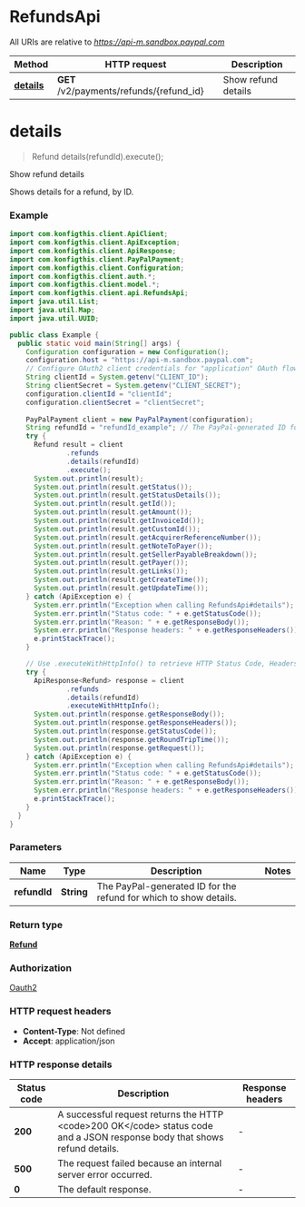 # RefundsApi

All URIs are relative to *https://api-m.sandbox.paypal.com*

| Method | HTTP request | Description |
|------------- | ------------- | -------------|
| [**details**](RefundsApi.md#details) | **GET** /v2/payments/refunds/{refund_id} | Show refund details |


<a name="details"></a>
# **details**
> Refund details(refundId).execute();

Show refund details

Shows details for a refund, by ID.

### Example
```java
import com.konfigthis.client.ApiClient;
import com.konfigthis.client.ApiException;
import com.konfigthis.client.ApiResponse;
import com.konfigthis.client.PayPalPayment;
import com.konfigthis.client.Configuration;
import com.konfigthis.client.auth.*;
import com.konfigthis.client.model.*;
import com.konfigthis.client.api.RefundsApi;
import java.util.List;
import java.util.Map;
import java.util.UUID;

public class Example {
  public static void main(String[] args) {
    Configuration configuration = new Configuration();
    configuration.host = "https://api-m.sandbox.paypal.com";
    // Configure OAuth2 client credentials for "application" OAuth flow
    String clientId = System.getenv("CLIENT_ID");
    String clientSecret = System.getenv("CLIENT_SECRET");
    configuration.clientId = "clientId";
    configuration.clientSecret = "clientSecret";
    
    PayPalPayment client = new PayPalPayment(configuration);
    String refundId = "refundId_example"; // The PayPal-generated ID for the refund for which to show details.
    try {
      Refund result = client
              .refunds
              .details(refundId)
              .execute();
      System.out.println(result);
      System.out.println(result.getStatus());
      System.out.println(result.getStatusDetails());
      System.out.println(result.getId());
      System.out.println(result.getAmount());
      System.out.println(result.getInvoiceId());
      System.out.println(result.getCustomId());
      System.out.println(result.getAcquirerReferenceNumber());
      System.out.println(result.getNoteToPayer());
      System.out.println(result.getSellerPayableBreakdown());
      System.out.println(result.getPayer());
      System.out.println(result.getLinks());
      System.out.println(result.getCreateTime());
      System.out.println(result.getUpdateTime());
    } catch (ApiException e) {
      System.err.println("Exception when calling RefundsApi#details");
      System.err.println("Status code: " + e.getStatusCode());
      System.err.println("Reason: " + e.getResponseBody());
      System.err.println("Response headers: " + e.getResponseHeaders());
      e.printStackTrace();
    }

    // Use .executeWithHttpInfo() to retrieve HTTP Status Code, Headers and Request
    try {
      ApiResponse<Refund> response = client
              .refunds
              .details(refundId)
              .executeWithHttpInfo();
      System.out.println(response.getResponseBody());
      System.out.println(response.getResponseHeaders());
      System.out.println(response.getStatusCode());
      System.out.println(response.getRoundTripTime());
      System.out.println(response.getRequest());
    } catch (ApiException e) {
      System.err.println("Exception when calling RefundsApi#details");
      System.err.println("Status code: " + e.getStatusCode());
      System.err.println("Reason: " + e.getResponseBody());
      System.err.println("Response headers: " + e.getResponseHeaders());
      e.printStackTrace();
    }
  }
}

```

### Parameters

| Name | Type | Description  | Notes |
|------------- | ------------- | ------------- | -------------|
| **refundId** | **String**| The PayPal-generated ID for the refund for which to show details. | |

### Return type

[**Refund**](Refund.md)

### Authorization

[Oauth2](../README.md#Oauth2)

### HTTP request headers

 - **Content-Type**: Not defined
 - **Accept**: application/json

### HTTP response details
| Status code | Description | Response headers |
|-------------|-------------|------------------|
| **200** | A successful request returns the HTTP &lt;code&gt;200 OK&lt;/code&gt; status code and a JSON response body that shows refund details. |  -  |
| **500** | The request failed because an internal server error occurred. |  -  |
| **0** | The default response. |  -  |

